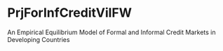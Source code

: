 # PrjForInfCreditVilFW
An Empirical Equilibrium Model of Formal and Informal Credit Markets in Developing Countries
